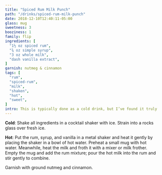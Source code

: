 ```yaml
---
title: "Spiced Rum Milk Punch"
path: "/drinks/spiced-rum-milk-punch"
date: 2018-12-10T12:40:11-05:00
glass: mug
sweetness: 3
booziness: 1
family: flip
ingredients: [
  "1½ oz spiced rum",
  "¾ oz simple syrup",
  "3 oz whole milk",
  "dash vanilla extract",
]
garnish: nutmeg & cinnamon
tags: [
  "rum",
  "spiced-rum",
  "milk",
  "shaken",
  "hot",
  "sweet",
]
intro: This is typically done as a cold drink, but I’ve found it truly shines when the milk is warmed and frothed instead.
---
```

**Cold**: Shake all ingredients in a cocktail shaker with ice. Strain into a rocks glass over fresh ice.

**Hot**: Put the rum, syrup, and vanilla in a metal shaker and heat it gently by placing the shaker in a bowl of hot water. Preheat a small mug with hot water. Meanwhile, heat the milk and froth it with a mixer or milk frother. Empty the mug and add the rum mixture; pour the hot milk into the rum and stir gently to combine.

Garnish with ground nutmeg and cinnamon.
